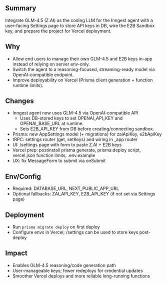 ## Summary
Integrate GLM-4.5 (Z.AI) as the coding LLM for the Inngest agent with a user-facing Settings page to store API keys in DB, wire the E2B Sandbox key, and prepare the project for Vercel deployment.

## Why
- Allow end users to manage their own GLM-4.5 and E2B keys in-app instead of relying on server env-only.
- Switch the agent to a reasoning-focused, streaming-ready model via OpenAI-compatible endpoint.
- Improve deployability on Vercel (Prisma client generation + function runtime limits).

## Changes
- Inngest agent now uses GLM-4.5 via OpenAI-compatible API
  - Uses DB-stored keys to set OPENAI_API_KEY and OPENAI_BASE_URL at runtime.
  - Sets E2B_API_KEY from DB before creating/connecting sandbox.
- Prisma: new AppSettings model (+ migrations) for zaiApiKey, e2bApiKey
- tRPC: settings router (get, setKeys) and wiring in _app router
- UI: /settings page with form to paste Z.AI + E2B keys
- Vercel prep: postinstall prisma generate, prisma:deploy script, vercel.json function limits, .env.example
- UX: fix MessageForm to submit via onSubmit

## Env/Config
- Required: DATABASE_URL, NEXT_PUBLIC_APP_URL
- Optional fallbacks: ZAI_API_KEY, E2B_API_KEY (if not set via Settings page)

## Deployment
- Run `prisma migrate deploy` on first deploy
- Configure envs in Vercel; /settings can be used to store keys post-deploy

## Impact
- Enables GLM-4.5 reasoning/code generation path
- User-manageable keys; fewer redeploys for credential updates
- Smoother Vercel deploys and more reliable long-running functions